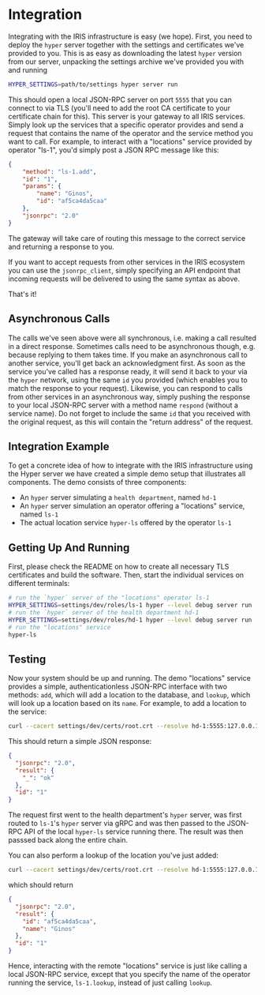 # Integration

Integrating with the IRIS infrastructure is easy (we hope). First, you need to deploy the `hyper` server together with the settings and certificates we've provided to you. This is as easy as downloading the latest `hyper` version from our server, unpacking the settings archive we've provided you with and running

```bash
HYPER_SETTINGS=path/to/settings hyper server run
```

This should open a local JSON-RPC server on port `5555` that you can connect to via TLS (you'll need to add the root CA certificate to your certificate chain for this). This server is your gateway to all IRIS services. Simply look up the services that a specific operator provides and send a request that contains the name of the operator and the service method you want to call. For example, to interact with a "locations" service provided by operator "ls-1", you'd simply post a JSON RPC message like this:

```json
{
	"method": "ls-1.add",
	"id": "1",
	"params": {
		"name": "Ginos",
		"id": "af5ca4da5caa"
	},
	"jsonrpc": "2.0"
}
```

The gateway will take care of routing this message to the correct service and returning a response to you.

If you want to accept requests from other services in the IRIS ecosystem you can use the `jsonrpc_client`, simply specifying an API endpoint that incoming requests will be delivered to using the same syntax as above.

That's it!

## Asynchronous Calls

The calls we've seen above were all synchronous, i.e. making a call resulted in a direct response. Sometimes calls need to be asynchronous though, e.g. because replying to them takes time. If you make an asynchronous call to another service, you'll get back an acknowledgment first. As soon as the service you've called has a response ready, it will send it back to your via the `hyper` network, using the same `id` you provided (which enables you to match the response to your request). Likewise, you can respond to calls from other services in an asynchronous way, simply pushing the response to your local JSON-RPC server with a method name `respond` (without a service name). Do not forget to include the same `id` that you received with the original request, as this will contain the "return address" of the request.

## Integration Example

To get a concrete idea of how to integrate with the IRIS infrastructure using the Hyper server we have created a simple demo setup that illustrates all components. The demo consists of three components:

* An `hyper` server simulating a `health department`, named `hd-1`
* An `hyper` server simulation an operator offering a "locations" service, named `ls-1`
* The actual location service `hyper-ls` offered by the operator `ls-1`

## Getting Up And Running

First, please check the README on how to create all necessary TLS certificates and build the software. Then, start the individual services on different terminals:

```bash
# run the `hyper` server of the "locations" operator ls-1
HYPER_SETTINGS=settings/dev/roles/ls-1 hyper --level debug server run
# run the `hyper` server of the health department hd-1
HYPER_SETTINGS=settings/dev/roles/hd-1 hyper --level debug server run
# run the "locations" service
hyper-ls
```

## Testing

Now your system should be up and running. The demo "locations" service provides a simple, authenticationless JSON-RPC interface with two methods: `add`, which will add a location to the database, and `lookup`, which will look up a location based on its `name`. For example, to add a location to the service:

```bash
curl --cacert settings/dev/certs/root.crt --resolve hd-1:5555:127.0.0.1 https://hd-1:5555/jsonrpc --header "Content-Type: application/json" --data '{"method": "ls-1.add", "id": "1", "params": {"name": "Ginos", "id": "af5ca4da5caa"}, "jsonrpc": "2.0"}' 2>/dev/null | jq 
```

This should return a simple JSON response:

```json
{
  "jsonrpc": "2.0",
  "result": {
    "_": "ok"
  },
  "id": "1"
}
```

The request first went to the health department's `hyper` server, was first routed to `ls-1`'s `hyper` server via gRPC and was then passed to the JSON-RPC API of the local `hyper-ls` service running there. The result was then passsed back along the entire chain.

You can also perform a lookup of the location you've just added:

```bash
curl --cacert settings/dev/certs/root.crt --resolve hd-1:5555:127.0.0.1 https://hd-1:5555/jsonrpc --header "Content-Type: application/json" --data '{"method": "ls-1.lookup", "id": "1", "params": {"name": "Ginos"}, "jsonrpc": "2.0"}' 2>/dev/null | jq .
```

which should return

```json
{
  "jsonrpc": "2.0",
  "result": {
    "id": "af5ca4da5caa",
    "name": "Ginos"
  },
  "id": "1"
}
```

Hence, interacting with the remote "locations" service is just like calling a local JSON-RPC service, except that you specify the name of the operator running the service, `ls-1.lookup`, instead of just calling `lookup`.
